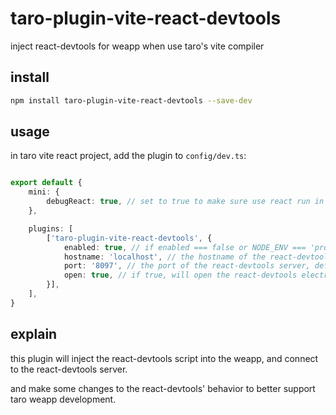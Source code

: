 # taro-plugin-vite-react-devtools
inject  react-devtools  for weapp when use taro's vite compiler


## install

```bash
npm install taro-plugin-vite-react-devtools --save-dev
```

## usage

in taro vite react project, add the plugin to `config/dev.ts`:
```typescript

export default {
    mini: {
        debugReact: true, // set to true to make sure use react run in development mode
    },

    plugins: [
        ['taro-plugin-vite-react-devtools', {
            enabled: true, // if enabled === false or NODE_ENV === 'production', this plugin will not work
            hostname: 'localhost', // the hostname of the react-devtools server, default is 'localhost'
            port: '8097', // the port of the react-devtools server, default is '8097'
            open: true, // if true, will open the react-devtools electron app automatically
        }],
    ],
}

```

## explain

this plugin will inject the react-devtools script into the weapp, and connect to the react-devtools server.

and make some changes to the react-devtools' behavior to better support taro weapp development.